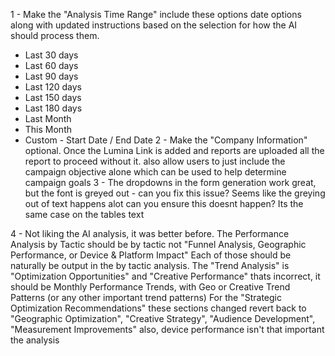 1 - Make the "Analysis Time Range" include these options date options along with updated instructions based on the selection for how the AI should process them.
- Last 30 days
- Last 60 days
- Last 90 days
- Last 120 days
- Last 150 days
- Last 180 days
- Last Month
- This Month
- Custom - Start Date / End Date
2 - Make the "Company Information" optional. Once the Lumina Link is added and reports are uploaded all the report to proceed without it. also allow users to just include the campaign objective alone which can be used to help determine campaign goals
3 - The dropdowns in the form generation work great, but the font is greyed out - can you fix this issue? Seems like the greying out of text happens alot can you ensure this doesnt happen? Its the same case on the tables text

4 - Not liking the AI analysis, it was better before. The Performance Analysis by Tactic should be by tactic not "Funnel Analysis, Geographic Performance, or Device & Platform Impact" Each of those should be naturally be output in the by tactic analysis. 
The "Trend Analysis" is "Optimization Opportunities" and "Creative Performance" thats incorrect, it should be Monthly Performance Trends, with Geo or Creative Trend Patterns (or any other important trend patterns)
For the "Strategic Optimization Recommendations" these sections changed revert back to "Geographic Optimization", "Creative Strategy", "Audience Development", "Measurement Improvements" also, device performance isn't that important the analysis